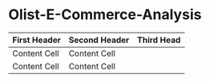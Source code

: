 # Olist-E-Commerce-Analysis


| First Header  | Second Header | Third Head |
| ------------- | ------------- | -------------|
| Content Cell  | Content Cell  |              |
| Content Cell  | Content Cell  |              |
